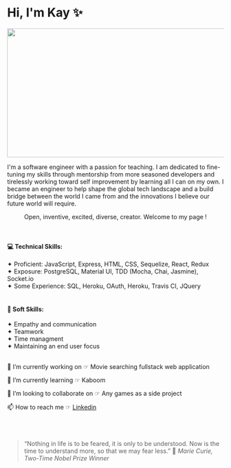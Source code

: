 # Hi, I'm Kay ✨
<p align="center">
<img width="560" height="300" src="https://media.giphy.com/media/l0Ex7JJvEwVXuyOTS/giphy.gif" 
 </p> 

<p> I'm a software engineer with a passion for teaching. I am dedicated to fine-tuning my skills through mentorship from more seasoned developers and tirelessly working toward self improvement by learning all I can on my own. I became an engineer to help shape the global tech landscape and a build bridge between the world I came from and the innovations I believe our future world will require.</p> 
<p align="center"> Open, inventive, excited, diverse, creator. Welcome to my page !</p>  
<br>

#### 💻 Technical Skills:
<!-- <img align="right" width="100" height="100" src="https://media.giphy.com/media/Qc0BxWM9TxljvJug2x/giphy.gif?cid=ecf05e47b2kowf6pyp2950cxg9351q17agbubj3evq9fuxcr&rid=giphy.gif&ct=g"> -->
✦ Proficient: JavaScript, Express, HTML, CSS, Sequelize, React, Redux <br>
✦ Exposure: PostgreSQL, Material UI, TDD (Mocha, Chai, Jasmine), Socket.io <br>
✦ Some Experience: SQL, Heroku, OAuth, Heroku, Travis CI, JQuery <br>
<br>

#### 🍦 Soft Skills:
<!-- <img align="right" width="100" height="100" src="https://media.giphy.com/media/3oz8xReQhgHedm8q8E/giphy.gif"> -->
✦ Empathy and communication <br>
✦ Teamwork <br>
✦ Time managment <br>
✦ Maintaining an end user focus <br>
<br>


🔭 I’m currently working on
☞ Movie searching fullstack web application 

🌱 I’m currently learning
☞ Kaboom 

👯 I’m looking to collaborate on
☞ Any games as a side project 

📫 How to reach me 
☞ [Linkedin](https://www.linkedin.com/in/kay-hardeman/)

<br> 
<br>


> “Nothing in life is to be feared, it is only to be understood. Now is the time to understand more, so that we may fear less.” 🌸 
> *Marie Curie, Two-Time Nobel Prize Winner* 
>  
<br>


<!--
**kyvycodes/kyvycodes** is a ✨ _special_ ✨ repository because its `README.md` (this file) appears on your GitHub profile.

ideas to add later on:
- 🤔 I’m looking for help with ...
- 💬 Ask me about ...
- ⚡ Fun fact: ... 👋
---
-->
